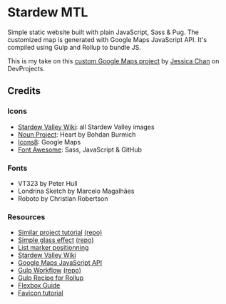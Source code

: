 # Stardew MTL

Simple static website built with plain JavaScript, Sass & Pug. The customized map is generated with Google Maps JavaScript API. It's compiled using Gulp and Rollup to bundle JS.

This is my take on this [custom Google Maps project](https://www.codementor.io/projects/web/build-a-custom-google-maps-theme-bf8levr6eg) by [Jessica Chan](https://coder-coder.com/) on DevProjects.


## Credits

### Icons
* [Stardew Valley Wiki](https://stardewvalleywiki.com): all Stardew Valley images
* [Noun Project](https://thenounproject.com): Heart by Bohdan Burmich
* [Icons8](https://icons8.com): Google Maps
* [Font Awesome](https://fontawesome.com): Sass, JavaScript & GitHub

### Fonts
* VT323 by Peter Hull
* Londrina Sketch by Marcelo Magalhães
* Roboto by Christian Robertson

### Resources
* [Similar project tutorial](https://www.youtube.com/watch?v=CdDXbvBFXLY) [(repo)](https://github.com/thecodercoder/super-mario-google-map)
* [Simple glass effect](https://www.youtube.com/watch?v=O7WbVj5apxU) [(repo)](https://github.com/developedbyed/glass-website)
* [List marker positionning](https://stackoverflow.com/questions/7775594/css-list-style-image-size)
* [Stardew Valley Wiki](https://stardewvalleywiki.com/)
* [Google Maps JavaScript API](https://developers.google.com/maps/documentation/javascript/)
* [Gulp Workflow](https://coder-coder.com/quick-guide-to-browsersync-gulp-4/) [(repo)](https://github.com/thecodercoder/gulp-browsersync)
* [Gulp Recipe for Rollup](https://github.com/gulpjs/gulp/blob/master/docs/recipes/rollup-with-rollup-stream.md)
* [Flexbox Guide](https://css-tricks.com/snippets/css/a-guide-to-flexbox/)
* [Favicon tutorial](https://www.digitalocean.com/community/tutorials/how-to-add-a-favicon-to-your-website-with-html)